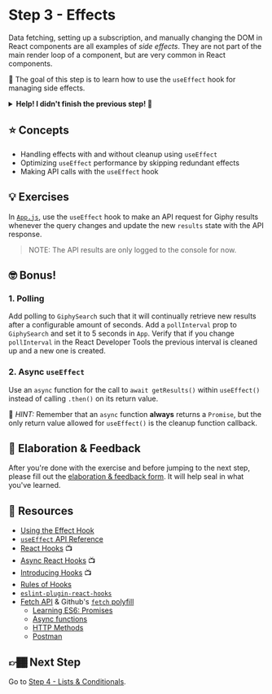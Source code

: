 # Step 3 - Effects

Data fetching, setting up a subscription, and manually changing the DOM in React components are all examples of _side effects_. They are not part of the main render loop of a component, but are very common in React components.

🏅 The goal of this step is to learn how to use the `useEffect` hook for managing side effects.

<details>
  <summary><b>Help! I didn't finish the previous step! 🚨</b></summary>

If you didn't successfully complete the previous step, that's okay! The steps are meant to push you. 😄

However, you may find yourself in a position where you app is not compiling, and it's preventing you from working on this step. No problem! Stash your changes **in a new terminal window**, and you should be good to continue:

```sh
git stash push -m "In-progress Step 2 exercises"
```

Your app should automatically reset and you should be able to continue on with the current step.

</details>

## ⭐ Concepts

- Handling effects with and without cleanup using `useEffect`
- Optimizing `useEffect` performance by skipping redundant effects
- Making API calls with the `useEffect` hook

## 💡 Exercises

In [`App.js`](./App.js), use the `useEffect` hook to make an API request for Giphy results whenever the query changes and update the new `results` state with the API response.

> NOTE: The API results are only logged to the console for now.

## 🤓 Bonus!

### 1. Polling

Add polling to `GiphySearch` such that it will continually retrieve new results after a configurable amount of seconds. Add a `pollInterval` prop to `GiphySearch` and set it to 5 seconds in `App`. Verify that if you change `pollInterval` in the React Developer Tools the previous interval is cleaned up and a new one is created.

### 2. Async `useEffect`

Use an `async` function for the call to `await getResults()` within `useEffect()` instead of calling `.then()` on its return value.

🔑 _HINT:_ Remember that an `async` function **always** returns a `Promise`, but the only return value allowed for `useEffect()` is the cleanup function callback.

## 🧠 Elaboration & Feedback

After you're done with the exercise and before jumping to the next step, please fill out the [elaboration & feedback form](https://docs.google.com/forms/d/e/1FAIpQLScRocWvtbrl4XmT5_NRiE8bSK3CMZil-ZQByBAt8lpsurcRmw/viewform?usp=pp_url&entry.1671251225=Zero+to+React+with+Hooks+Minishop&entry.1984987236=Step+3+-+Effects). It will help seal in what you've learned.

## 📕 Resources

- [Using the Effect Hook](https://reactjs.org/docs/hooks-effect.html)
- [`useEffect` API Reference](https://reactjs.org/docs/hooks-reference.html#useeffect)
- [React Hooks](https://www.youtube.com/watch?v=jd8R0a2Ur8Q) 📺
- [Async React Hooks](https://www.youtube.com/watch?v=HQq5Sod8AEk) 📺
- [Introducing Hooks](https://www.youtube.com/watch?v=dpw9EHDh2bM) 📺
- [Rules of Hooks](https://reactjs.org/docs/hooks-rules.html)
- [`eslint-plugin-react-hooks`](https://www.npmjs.com/package/eslint-plugin-react-hooks)
- [Fetch API](https://developer.mozilla.org/en-US/docs/Web/API/Fetch_API) & Github's [`fetch` polyfill](https://github.com/github/fetch)
  - [Learning ES6: Promises](http://www.benmvp.com/learning-es6-promises/)
  - [Async functions](https://developer.mozilla.org/en-US/docs/Web/JavaScript/Reference/Statements/async_function)
  - [HTTP Methods](http://restfulapi.net/http-methods/)
  - [Postman](https://www.getpostman.com/)

## 👉🏾 Next Step

Go to [Step 4 - Lists & Conditionals](../03-lists).
